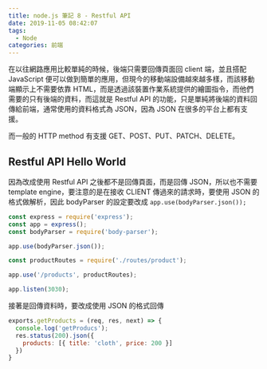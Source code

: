 ```yaml
---
title: node.js 筆記 8 - Restful API
date: 2019-11-05 08:42:07
tags:
  - Node
categories: 前端
---
```


在以往網路應用比較單純的時候，後端只需要回傳頁面回 client 端，並且搭配 JavaScript 便可以做到簡單的應用，但現今的移動端設備越來越多樣，而該移動端顯示上不需要依靠 HTML，而是透過該裝置作業系統提供的繪圖指令，而他們需要的只有後端的資料，而這就是 Restful API 的功能，只是單純將後端的資料回傳給前端，通常使用的資料格式為 JSON，因為 JSON 在很多的平台上都有支援。

而一般的 HTTP method 有支援 GET、POST、PUT、PATCH、DELETE。

## Restful API Hello World
因為改成使用 Restful API 之後都不是回傳頁面，而是回傳 JSON，所以也不需要 template engine，要注意的是在接收 CLIENT 傳過來的請求時，要使用 JSON 的格式做解析，因此 bodyParser 的設定要改成 `app.use(bodyParser.json());`

``` JavaScript
const express = require('express');
const app = express();
const bodyParser = require('body-parser');

app.use(bodyParser.json());

const productRoutes = require('./routes/product');

app.use('/products', productRoutes);

app.listen(3030);
```

接著是回傳資料時，要改成使用 JSON 的格式回傳

``` JavaScript
exports.getProducts = (req, res, next) => {
  console.log('getProducs');
  res.status(200).json({
    products: [{ title: 'cloth', price: 200 }]
  })
}
```
